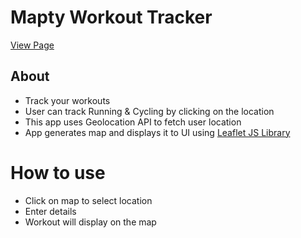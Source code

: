 # Mapty Workout Tracker

[View Page](https://amrdesai.github.io/mapty-workout-tracker/)

## About
- Track your workouts
- User can track Running & Cycling by clicking on the location 
- This app uses Geolocation API to fetch user location
- App generates map and displays it to UI using [Leaflet JS Library](https://leafletjs.com/)

# How to use 
- Click on map to select location 
- Enter details 
- Workout will display on the map
